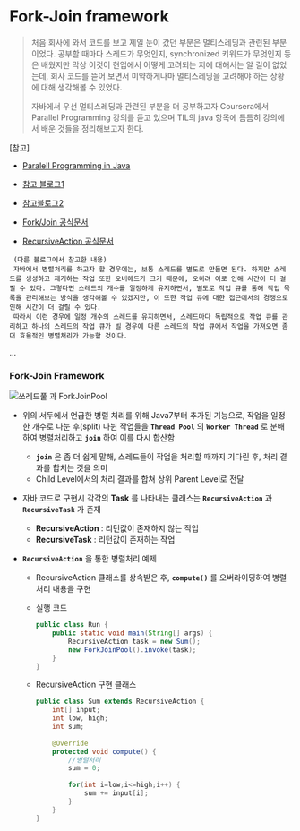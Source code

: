 # Fork-Join framework

> 처음 회사에 와서 코드를 보고 제일 눈이 갔던 부분은 멀티스레딩과 관련된 부분이었다. 공부할 때마다 스레드가 무엇인지, synchronized 키워드가 무엇인지 등은 배웠지만 막상 이것이 현업에서 어떻게 고려되는 지에 대해서는 알 길이 없었는데, 회사 코드를 뜯어 보면서 미약하게나마 멀티스레딩을 고려해야 하는 상황에 대해 생각해볼 수 있었다. 
>
> 
>
> 자바에서 우선 멀티스레딩과 관련된 부분을 더 공부하고자 Coursera에서 Parallel Programming 강의를 듣고 있으며 TIL의 java 항목에 틈틈히 강의에서 배운 것들을 정리해보고자 한다.



[참고]

- [Paralell Programming in Java](https://www.coursera.org/learn/parallel-programming-in-java/supplement/wlDUr/1-2-lecture-summary)

- [참고 블로그1](https://velog.io/@vies00/Java-work-stealing-fork-join-xljtjnflly)
- [참고블로그2](https://ryukato.github.io/java/concurrency/2017/10/24/fork-join.html)

- [Fork/Join 공식문서](https://docs.oracle.com/javase/tutorial/essential/concurrency/forkjoin.html)

- [RecursiveAction 공식문서](https://docs.oracle.com/javase/7/docs/api/java/util/concurrent/RecursiveAction.html)

```
 (다른 블로그에서 참고한 내용)
 자바에서 병렬처리를 하고자 할 경우에는, 보통 스레드를 별도로 만들면 된다. 하지만 스레드를 생성하고 제거하는 작업 또한 오버헤드가 크기 때문에, 오히려 이로 인해 시간이 더 걸릴 수 있다. 그렇다면 스레드의 개수를 일정하게 유지하면서, 별도로 작업 큐를 통해 작업 목록을 관리해보는 방식을 생각해볼 수 있겠지만, 이 또한 작업 큐에 대한 접근에서의 경쟁으로 인해 시간이 더 걸릴 수 있다.
 따라서 이런 경우에 일정 개수의 스레드를 유지하면서, 스레드마다 독립적으로 작업 큐를 관리하고 하나의 스레드의 작업 큐가 빌 경우에 다른 스레드의 작업 큐에서 작업을 가져오면 좀 더 효율적인 병렬처리가 가능할 것이다.
```

...

### Fork-Join Framework

![쓰레드풀 과 ForkJoinPool](https://img1.daumcdn.net/thumb/R720x0.q80/?scode=mtistory2&fname=http%3A%2F%2Fcfile8.uf.tistory.com%2Fimage%2F2628974A57BD30A21D66F0)

- 위의 서두에서 언급한 병렬 처리를 위해 Java7부터 추가된 기능으로, 작업을 일정한 개수로 나눈 후(split) 나뉜 작업들을 __`Thread Pool`__ 의 __`Worker Thread`__ 로 분배하여 병렬처리하고 __`join`__ 하여 이를 다시 합산함

  - __`join`__ 은 좀 더 쉽게 말해, 스레드들이 작업을 처리할 때까지 기다린 후, 처리 결과를 합치는 것을 의미
  - Child Level에서의 처리 결과를 합쳐 상위 Parent Level로 전달

- 자바 코드로 구현시 각각의 __Task__ 를 나타내는 클래스는 __`RecursiveAction`__ 과 __`RecursiveTask`__ 가 존재

  - __RecursiveAction__ : 리턴값이 존재하지 않는 작업
  - __RecursiveTask__ : 리턴값이 존재하는 작업

  

- __`RecursiveAction`__ 을 통한 병렬처리 예제

  - RecursiveAction 클래스를 상속받은 후, __`compute()`__ 를 오버라이딩하여 병렬 처리 내용을 구현

  - 실행 코드

    ```java
    public class Run {
    	public static void main(String[] args) {	
    		RecursiveAction task = new Sum();
    		new ForkJoinPool().invoke(task);
    	}
    }
    ```

  - RecursiveAction 구현 클래스

    ```java
    public class Sum extends RecursiveAction {
    	int[] input;
    	int low, high;
    	int sum;
    	
    	@Override
    	protected void compute() {
            //병렬처리
    		sum = 0;
    		
    		for(int i=low;i<=high;i++) {
    			sum += input[i];
    		}
    	}
    }
    
    ```

    

